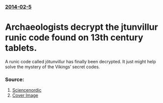 ### [2014-02-5](/news/2014/02/5/index.md)

# Archaeologists decrypt the jtunvillur runic code found on 13th century tablets. 

A runic code called jötunvillur has finally been decrypted. It just might help solve the mystery of the Vikings’ secret codes.


### Source:

1. [Sciencenordic](http://sciencenordic.com/mysterious-code-viking-runes-cracked)
1. [Cover Image](http://sciencenordic.com/sites/default/files/Kyss_meg._Foto_Jonas_Nordby_None.jpg)
